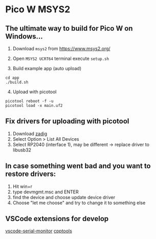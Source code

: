 # Pico W MSYS2
## The ultimate way to build for Pico W on Windows...

1. Download `msys2` from https://www.msys2.org/

2. Open `MSYS2 UCRT64` terminal
execute `setup.sh`

3. Build example app (auto upload)
```console
cd app
./build.sh
```

4. Upload with picotool
```console
picotool reboot -f -u
picotool load -x main.uf2
```

## Fix drivers for uploading with picotool
1. Download [zadig](https://zadig.akeo.ie/)
2. Select Option > List All Devices
3. Select RP2040 (interface 1), may be different -> replace driver to libusb32
   
## In case something went bad and you want to restore drivers:
1. Hit win+r
2. type devmgmt.msc and ENTER
3. find the device and choose update device driver
4. Choose "let me choose" and try to change it to something else

## VSCode extensions for develop
[vscode-serial-monitor](https://marketplace.visualstudio.com/items?itemName=ms-vscode.vscode-serial-monitor)
[cpptools](https://marketplace.visualstudio.com/items?itemName=ms-vscode.cpptools)
